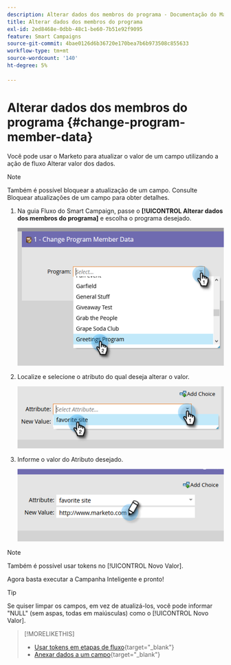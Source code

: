 ```yaml
---
description: Alterar dados dos membros do programa - Documentação do Marketo - Documentação do produto
title: Alterar dados dos membros do programa
exl-id: 2ed8468e-0dbb-48c1-be60-7b51e92f9095
feature: Smart Campaigns
source-git-commit: 4bae0126d6b36720e170bea7b6b973508c855633
workflow-type: tm+mt
source-wordcount: '140'
ht-degree: 5%

---
```


# Alterar dados dos membros do programa {#change-program-member-data}

Você pode usar o Marketo para atualizar o valor de um campo utilizando a ação de fluxo Alterar valor dos dados.

>[!NOTE]
>
>Também é possível bloquear a atualização de um campo. Consulte Bloquear atualizações de um campo para obter detalhes.

1. Na guia Fluxo do Smart Campaign, passe o **[!UICONTROL Alterar dados dos membros do programa]** e escolha o programa desejado.

   ![](assets/change-program-member-data-1.png)

1. Localize e selecione o atributo do qual deseja alterar o valor.

   ![](assets/change-program-member-data-2.png)

1. Informe o valor do Atributo desejado.

   ![](assets/change-program-member-data-3.png)

>[!NOTE]
>
>Também é possível usar tokens no [!UICONTROL Novo Valor].

Agora basta executar a Campanha Inteligente e pronto!

>[!TIP]
>
>Se quiser limpar os campos, em vez de atualizá-los, você pode informar &quot;NULL&quot; (sem aspas, todas em maiúsculas) como o [!UICONTROL Novo Valor].

>[!MORELIKETHIS]
>
>* [Usar tokens em etapas de fluxo](/help/marketo/product-docs/core-marketo-concepts/smart-campaigns/flow-actions/use-tokens-in-flow-steps.md){target="_blank"}
>* [Anexar dados a um campo](/help/marketo/product-docs/core-marketo-concepts/smart-campaigns/flow-actions/append-data-to-a-field.md){target="_blank"}

